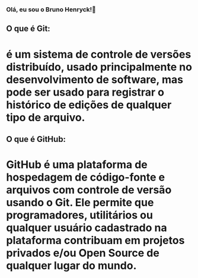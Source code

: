 ### Olá, eu sou o Bruno Henryck!👋

## O que é Git:
# é um sistema de controle de versões distribuído, usado principalmente no desenvolvimento de software, mas pode ser usado para registrar o histórico de edições de qualquer tipo de arquivo.

## O que é GitHub:
# GitHub é uma plataforma de hospedagem de código-fonte e arquivos com controle de versão usando o Git. Ele permite que programadores, utilitários ou qualquer usuário cadastrado na plataforma contribuam em projetos privados e/ou Open Source de qualquer lugar do mundo.



